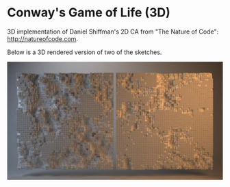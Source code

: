 Conway's Game of Life (3D)
=========================================

3D implementation of Daniel Shiffman's 2D CA from "The Nature of Code": 
http://natureofcode.com.

Below is a 3D rendered version of two of the sketches. 

<p align="center">
  <img src="images/Rendered Visualisation.jpg"/>
</p>

